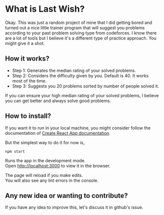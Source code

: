 # What is Last Wish?
Okay. This was just a random project of mine that I did getting bored and turned out a nice little trainer program that will suggest you problems according to your past problem solving type from codeforces. I know there are a lot of tools but I believe it's a different type of practice approach. You might give it a shot.

## How it works?
- Step 1: Generates the median rating of your solved problems.
- Step 2: Considers the difficulty given by you. Default is 40. It works most of the time.
- Step 3: Suggests you 20 problems sorted by number of people solved it.
  
If you can ensure your high median rating of your solved problems, I believe you can get better and always solve good problems.

## How to install?
If you want it to run in your local machine, you might consider follow the documentation of [Create React App documentation](https://facebook.github.io/create-react-app/docs/getting-started).

But the simplest way to do it for now is,

`npm start`

Runs the app in the development mode.\
Open [http://localhost:3000](http://localhost:3000) to view it in the browser.

The page will reload if you make edits.\
You will also see any lint errors in the console.

## Any new idea or wanting to contribute?
If you have any idea to improve this, let's discuss it in github's issue.